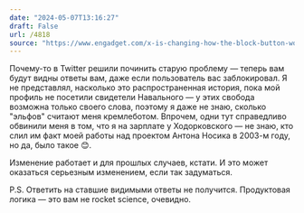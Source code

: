 ```yaml
---
date: "2024-05-07T13:16:27"
draft: False
url: /4818
source: "https://www.engadget.com/x-is-changing-how-the-block-button-works-225338769.html"
---
```


Почему-то в Twitter решили починить старую проблему — теперь вам будут видны ответы вам, даже если пользователь вас заблокировал. Я не представлял, насколько это распространенная история, пока мой профиль не посетили свидетели Навального — у этих свобода возможна только своего слова, поэтому я даже не знаю, сколько "эльфов" считают меня кремлеботом.  Впрочем, одни тут справедливо обвинили меня в том, что я на зарплате у Ходорковского — не знаю, кто слил им факт моей работы над проектом Антона Носика в 2003-м году, но да, было такое 😊. 

Изменение работает и для прошлых случаев, кстати. И это может оказаться серьезным изменением, если так задуматься.

P.S. Ответить на ставшие видимыми ответы не получится. Продуктовая логика — это вам не rocket science, очевидно.
